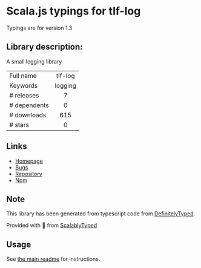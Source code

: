 
# Scala.js typings for tlf-log

Typings are for version 1.3

## Library description:
A small logging library

|                    |                 |
| ------------------ | :-------------: |
| Full name          | tlf-log |
| Keywords           | logging |
| # releases         | 7 |
| # dependents       | 0 |
| # downloads        | 615 |
| # stars            | 0 |

## Links
- [Homepage](https://github.com/thislooksfun/tlf-log#readme)
- [Bugs](https://github.com/thislooksfun/tlf-log/issues)
- [Repository](https://github.com/thislooksfun/tlf-log)
- [Npm](https://www.npmjs.com/package/tlf-log)
    


## Note
This library has been generated from typescript code from [DefinitelyTyped](https://definitelytyped.org).

Provided with :purple_heart: from [ScalablyTyped](https://github.com/oyvindberg/ScalablyTyped)

## Usage
See [the main readme](../../readme.md) for instructions.


